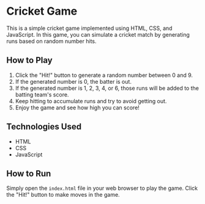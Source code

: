 # Cricket Game

This is a simple cricket game implemented using HTML, CSS, and JavaScript. In this game, you can simulate a cricket match by generating runs based on random number hits.

## How to Play

1. Click the "Hit!" button to generate a random number between 0 and 9.
2. If the generated number is 0, the batter is out.
3. If the generated number is 1, 2, 3, 4, or 6, those runs will be added to the batting team's score.
4. Keep hitting to accumulate runs and try to avoid getting out.
5. Enjoy the game and see how high you can score!

## Technologies Used

- HTML
- CSS
- JavaScript

## How to Run

Simply open the `index.html` file in your web browser to play the game. Click the "Hit!" button to make moves in the game.


